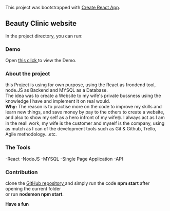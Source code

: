 This project was bootstrapped with [Create React App](https://github.com/facebook/create-react-app).

## Beauty Clinic website

In the project directory, you can run:

### Demo

Open [this click ](http://localhost:3000) to view the Demo.

### About the project

this Project is using for own purpose, using the React as frondend tool, node.JS as Backend and MYSQL as a Database.<br />
The idea was to create a Website to my wife's private bussness using the knowledge I have and implement it on real would.<br/>
**Why:** The reason is to practise more on the code to improve my skills and learn new things, and save money by pay to the others to create a website, and also to show my self as a hero infront of my wife🤓.
I always act as I am in the reall work, my wife is the customer and myself is the company, using as mutch as I can of the development tools such as Git & Github, Trello, Agile methodology...etc.

### The Tools

-React
-NodeJS
-MYSQL
-Single Page Application
-API

### Contribution

clone the [GitHub repository ](http://localhost:3000) and simply run the code **npm start** after opening the current folder <br/>
or run **nodemon npm start**.

**Have a fun**
